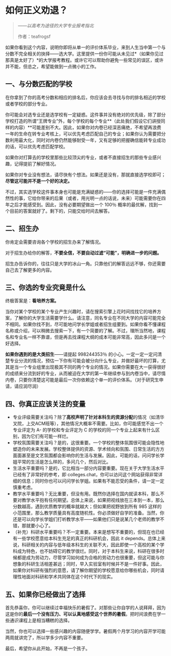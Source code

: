 # 如何正义劝退？

> *——以高考为途径的大学专业报考指北*
>
> 作者：teafrogsf



如果你看到这个内容，说明你即将从单一的评价体系毕业，来到人生当中第一个与分数不完全相关的抉择——选大学。这里提供一份你可能从未见过*（如果你见过那真是太好了）*的大学报考教程。或许它可以帮助你避免一些常见的误区，或许并不能，但总之，希望能做到一点微小的工作。

## 一、与分数匹配的学校

在你拿到了你的高考分数和相应的排名后，你应该会去寻找与你的排名相近的学校或者学校的部分专业。

你可能会对选专业还是选学校有一定疑惑。这件事并没有绝对的优先级，除了部分学校打造的所谓“王牌专业”外，每个学校的每个专业**（此处我们假设它们讲授同样的内容）**可能差别不大。因此，如果你对内卷已经深恶痛绝，不希望再浪费一年的生命在转专业考核上，可以优先考虑匹配自己的专业；如果你认为需要把分数利用最大化，同时对内卷仍然能够耐受一年，又有足够的把握确信能转专业成功的话，可以优先考虑匹配学校。

如果你对打算去的学校里那些比较顶尖的专业，或者不直接招生的那些专业感兴趣，记得提前了解好情况。

如果你对专业没有想法，请尽快有个想法。如果还是没有，那就直接选学校即可；**尽管这可能并不是一个好的决定。**

不过，其实选学校这件事本身也可能是充满疑惑的——你的选择可能是一件充满偶然性的事，它给你带来的后果（或者，用光明一点的话说，未来）可能需要你在四年之后才能感受到。因此，没有必要期望做出一个 100％ 概率的最优解，找到一个目前的答案就好了。剩下的，只能交给时间去解答。

## 二、招生办

你肯定会需要咨询各个学校的招生办来了解情况。

对于招生办给你的解答，**不要全信，不要自动过滤“可能”，明确进一步的问题。**

招生办告诉你的，往往只是大学的冰山一角。只靠他们的解答远远不够，你还需要自己去了解更多的内容。

## 三、你选的专业究竟是什么

终极答案是：**看培养方案。**

当你对某个学校的某个专业产生兴趣时，请在搜索引擎上花时间找找它的培养方案，了解你的大学生活需要学什么。请注意，同名专业在不同大学的内容可能完全不相同。如果你找不到，尽可能地问学长学姐或者招生组要到。如果你看不懂课程名称或介绍，可以稍微去搜索一下，有一个简要的了解。不过，理所当然地，课程名和专业名一样不靠谱，但是再去找课程大纲的成本可能非常高，因此多问是一个好选择。

**如果你遇到的是大类招生**——请提起 998244353％ 的小心。一定一定一定问清楚专业分流的情况，预估一下你有可能会被分向什么专业，并做好最坏的打算，尤其是当一个专业组里出现极其不同的两个专业的情况。如果你需要在大一获得很好的成绩来分流到好的专业，从而被迫在大学的第一年继续参与到内卷当中，请尽情内卷，只要你清楚这可能是最后一次你依赖这个单一的评价体系。（对于研究生申请，请应润尽润）

## 四、你真正应该关注的变量

- 专业评级需要关注吗？除了**高校声明了针对本科生的资源分配**的情况（如清华叉院，上交ACM班等），其他情况大概率不需要。比如，你可能感觉不出一个专业评定为 A- 的学校和专业评定为 C 的学校的同一个专业上起来有什么区别，因为它们有可能一样烂。
- 学校氛围需要关注吗？是的，这很重要。一个学校的整体氛围很可能会隐性地塑造你的未来发展。学校整体提供的资源、学术倾向和氛围、日常生活的方方面面甚至是文艺氛围都会影响你的生活与发展。因此，可能的话，问问学长学姐平常的生活是怎么样的，多问几个，然后对比。
- 生活水平重要吗？是的，它比相当一部分内容要重要。现在关于大学生活水平已经有了非常好的参考，即 colleges.chat，你可以访问这个网站获得非常详细的信息；同时你也可以问问学长学姐。如果有不能忍受的条件，请一定一定慎重考虑。
- 教学水平重要吗？无比重要，但没有用。既然你选择在国内就读本科，那么不要对教学水平抱有任何期望。总体上来说，如果把视线放在三本到一本，那么分数越高，遇到优质教学的概率就越大；但如果把视野放到所有 985 这样的小范围里，那么教学质量具有高度随机性。你必须做好自学的准备。当然，你还是可以向学长学姐们打听教学水平——如果他们只是说某几个老师的教学不错，那就要小心了。
- （补充）科研水平重要吗？不一定重要。本来是想写不重要的，但现在也已经有一些学校愿意给本科生充足的真正的科研机会，因此 it depends。总体上来说，科研相关的内容与低年级本科生的关联不大，因此即使一个高校的某个学科成为特色，也不妨碍它的教学很烂。同时，对于本科生来说，科研在很多时候都是成为劳动力，尽管学习如何成为合格的劳动力也很重要，但这可能与你想象的科研生活相差甚远；同时，早入实验室有时候并不是一件好事。因此，如果你对科研有强烈的意愿，请了解你期望的学校愿意给你哪些机会，同时请理性地面对科研和学术共同体在这个时代下的现实。

## 五、如果你已经做出了选择

首先恭喜你，你可以继续过幸福快乐的暑假了。对那些让你自学的人说拜拜，因为这是你的**最后一个没有压力、可以认真地感受这个世界的暑假**。把时间浪费在学一些通识课程上是相当糟糕的选择。

当然，你也可以选择一些感兴趣的内容随便学学。暑假两个月学习的内容开学可能两周就讲完了，所以学多少内容不重要。

最后，希望你从此开始，不再是一个孩子。